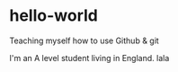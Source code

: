# hello-world
Teaching myself how to use Github &amp; git

I'm an A level student living in England.
lala
